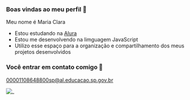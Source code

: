 ### Boas vindas ao meu perfil 🖤

Meu nome é Maria Clara

- Estou estudando na [Alura](https://www.alura.com.br)
- Estou me desenvolvendo na limguagem JavaScript
- Utilizo esse espaço para a organização e compartilhamento dos meus projetos desenvolvidos

### Você entrar em contato comigo 📧

00001108648800sp@al.educacao.sp.gov.br

![_](https://media1.tenor.com/m/tG95J5HQ30QAAAAC/iron-man-happy-dance.gif)
